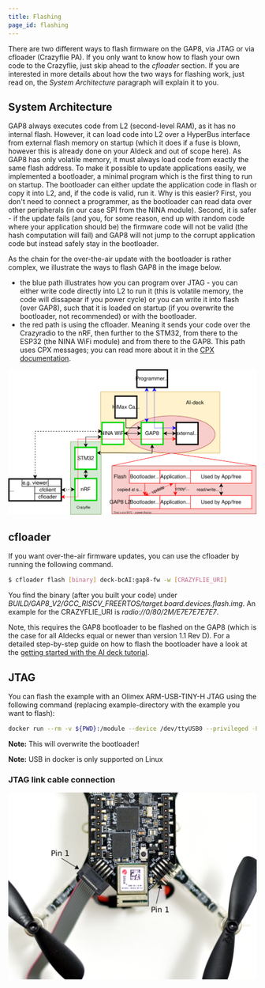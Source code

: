 ```yaml
---
title: Flashing
page_id: flashing
---
```


There are two different ways to flash firmware on the GAP8, via JTAG or via cfloader (Crazyflie PA).
If you only want to know how to flash your own code to the Crazyflie, just skip ahead to the *cfloader* section.
If you are interested in more details about how the two ways for flashing work, just read on, the *System Architecture* paragraph will explain it to you.

## System Architecture

GAP8 always executes code from L2 (second-level RAM), as it has no internal flash. However, it can load code into L2 over a HyperBus interface from external flash memory on startup (which it does if a fuse is blown, however this is already done on your AIdeck and out of scope here). As GAP8 has only volatile memory, it must always load code from exactly the same flash address. To make it possible to update applications easily, we implemented a bootloader, a minimal program which is the first thing to run on startup. The bootloader can either update the application code in flash or copy it into L2, and, if the code is valid, run it. 
Why is this easier? First, you don't need to connect a programmer, as the bootloader can read data over other peripherals (in our case SPI from the NINA module). Second, it is safer - if the update fails (and you, for some reason, end up with random code where your application should be) the firmware code will not be valid (the hash computation will fail) and GAP8 will not jump to the corrupt application code but instead safely stay in the bootloader.

As the chain for the over-the-air update with the bootloader is rather complex, we illustrate the ways to flash GAP8 in the image below. 
- the blue path illustrates how you can program over JTAG - you can either write code directly into L2 to run it (this is volatile memory, the code will dissapear if you power cycle) or you can write it into flash (over GAP8), such that it is loaded on startup (if you overwrite the bootloader, not recommended) or with the bootloader.
- the red path is using the cfloader. Meaning it sends your code over the Crazyradio to the nRF, then further to the STM32, from there to the ESP32 (the NINA WiFi module) and from there to the GAP8. This path uses CPX messages; you can read more about it in the [CPX documentation](https://www.bitcraze.io/documentation/repository/crazyflie-firmware/master/functional-areas/cpx/).
<!-- <img src="/docs/images/ai-deck-comms.png" alt= “” width=300 height=300> -->
![AIdeck comms](/docs/images/ai-deck-comms.svg)

## cfloader

If you want over-the-air firmware updates, you can use the cfloader by running the following command. 

```bash
$ cfloader flash [binary] deck-bcAI:gap8-fw -w [CRAZYFLIE_URI]
```
You find the binary (after you built your code) under *BUILD/GAP8_V2/GCC_RISCV_FREERTOS/target.board.devices.flash.img*.
An example for the CRAZYFLIE_URI is *radio://0/80/2M/E7E7E7E7E7*.

Note, this requires the GAP8 bootloader
to be flashed on the GAP8 (which is the case for all AIdecks equal or newer than version 1.1 Rev D). For a detailed step-by-step guide on how to flash the bootloader have a look at the [getting started with the AI deck tutorial](https://www.bitcraze.io/documentation/tutorials/getting-started-with-aideck/).

## JTAG

You can flash the example with an Olimex ARM-USB-TINY-H JTAG using the following command (replacing example-directory with the example you want to flash):

```bash
docker run --rm -v ${PWD}:/module --device /dev/ttyUSB0 --privileged -P bitcraze/aideck tools/build/make-example [example-directory] flash

```

**Note:** This will overwrite the bootloader!

**Note:** USB in docker is only supported on Linux

### JTAG link cable connection

![jtag link cable](/docs/images/ai-deck-jtag-connecting.png)